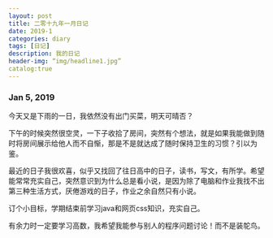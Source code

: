 ```yaml
---
layout: post
title: 二零十九年一月日记
date: 2019-1
categories: diary
tags: [日记]
description: 我的日记
header-img: “img/headline1.jpg”
catalog:true
---
```


### Jan 5, 2019

今天又是下雨的一日，我依然没有出门买菜，明天可晴否？

下午的时候突然很空灵，一下子收拾了房间，突然有个想法，就是如果我能做到随时将房间展示给他人而不自惭，那是不是就达成了随时保持卫生的习惯？引以为鉴。

最近的日子我很欢喜，似乎又找回了往日高中的日子，读书，写文，有所学。希望能常常充实自己，突然意识到为什么总是看小说，是因为除了电脑和作业我找不出第三种生活方式，厌倦游戏的日子，作业之余自然只有小说。

订个小目标，学期结束前学习java和网页css知识，充实自己。

有余力时一定要学习高数，我希望我能参与别人的程序问题讨论！而不是装鸵鸟。

